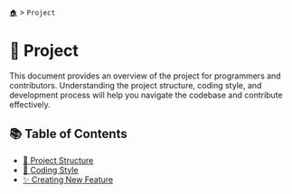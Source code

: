 [`🏠`](../README.md) > `Project`

# 📂 Project
This document provides an overview of the project for programmers and contributors. Understanding the project structure, coding style, and development process will help you navigate the codebase and contribute effectively.

## 📚 Table of Contents
- [📂 Project Structure](./Project%20Structure.md)
- [📝 Coding Style](./Coding%20Style.md)
- [✨ Creating New Feature](./Creating%20New%20Feature/README.md)